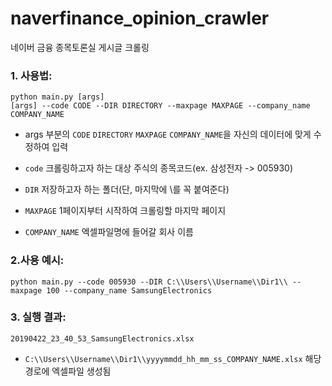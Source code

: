 # naverfinance_opinion_crawler
네이버 금융 종목토론실 게시글 크롤링

### 1. 사용법:
```
python main.py [args]
[args] --code CODE --DIR DIRECTORY --maxpage MAXPAGE --company_name COMPANY_NAME

```

- args 부분의 `CODE` `DIRECTORY` `MAXPAGE` `COMPANY_NAME`을 자신의 데이터에 맞게 수정하여 입력

- `code` 크롤링하고자 하는 대상 주식의 종목코드(ex. 삼성전자 -> 005930)

- `DIR` 저장하고자 하는 폴더(단, 마지막에 \\를 꼭 붙여준다)

- `MAXPAGE` 1페이지부터 시작하여 크롤링할 마지막 페이지

- `COMPANY_NAME` 엑셀파일명에 들어갈 회사 이름

### 2.사용 예시:
```
python main.py --code 005930 --DIR C:\\Users\\Username\\Dir1\\ --maxpage 100 --company_name SamsungElectronics

```
### 3. 실행 결과:
```
20190422_23_40_53_SamsungElectronics.xlsx
```
- `C:\\Users\\Username\\Dir1\\yyyymmdd_hh_mm_ss_COMPANY_NAME.xlsx` 해당 경로에 엑셀파일 생성됨

